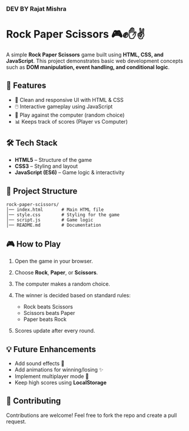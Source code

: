 <h3>DEV BY Rajat Mishra</h3>

# Rock Paper Scissors 🎮✊✋✌️

A simple **Rock Paper Scissors** game built using **HTML, CSS, and JavaScript**.
This project demonstrates basic web development concepts such as **DOM manipulation, event handling, and conditional logic**.


## 🚀 Features

* 🎨 Clean and responsive UI with HTML & CSS
* 🖱️ Interactive gameplay using JavaScript
* 🤖 Play against the computer (random choice)
* 📊 Keeps track of scores (Player vs Computer)

## 🛠️ Tech Stack

* **HTML5** – Structure of the game
* **CSS3** – Styling and layout
* **JavaScript (ES6)** – Game logic & interactivity

## 📂 Project Structure

```
rock-paper-scissors/
│── index.html       # Main HTML file
│── style.css        # Styling for the game
│── script.js        # Game logic
│── README.md        # Documentation
```

## 🎮 How to Play

1. Open the game in your browser.
2. Choose **Rock**, **Paper**, or **Scissors**.
3. The computer makes a random choice.
4. The winner is decided based on standard rules:

   * Rock beats Scissors
   * Scissors beats Paper
   * Paper beats Rock
5. Scores update after every round.


## 💡 Future Enhancements

* Add sound effects 🎵
* Add animations for winning/losing ✨
* Implement multiplayer mode 👥
* Keep high scores using **LocalStorage**


## 🤝 Contributing

Contributions are welcome! Feel free to fork the repo and create a pull request.

